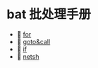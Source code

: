 # bat 批处理手册

* 📄 [for](siyuan://blocks/20240412165220-tmh5lh8)
* 📄 [goto&amp;call](siyuan://blocks/20240412181336-f9r8s89)
* 📄 [if](siyuan://blocks/20240412180858-ihuj46x)
* 📄 [netsh](siyuan://blocks/20240418152357-pceothe)

‍

‍

‍
